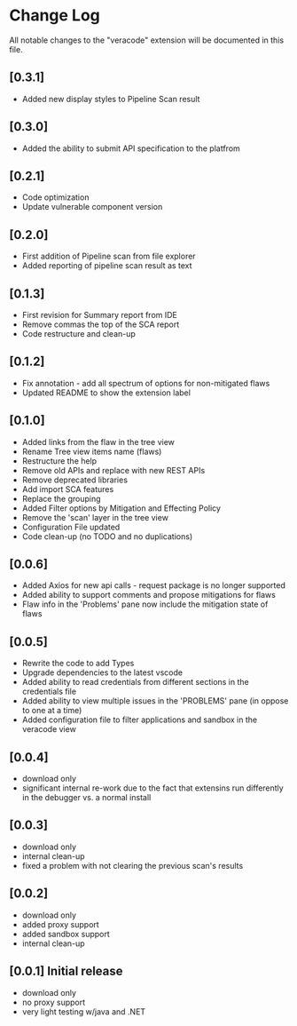 # Change Log
All notable changes to the "veracode" extension will be documented in this file.

## [0.3.1]
- Added new display styles to Pipeline Scan result

## [0.3.0]
- Added the ability to submit API specification to the platfrom

## [0.2.1]
- Code optimization
- Update vulnerable component version

## [0.2.0]
- First addition of Pipeline scan from file explorer
- Added reporting of pipeline scan result as text

## [0.1.3]
- First revision for Summary report from IDE
- Remove commas the top of the SCA report
- Code restructure and clean-up

## [0.1.2]
- Fix annotation - add all spectrum of options for non-mitigated flaws
- Updated README to show the extension label

## [0.1.0]
- Added links from the flaw in the tree view
- Rename Tree view items name (flaws)
- Restructure the help
- Remove old APIs and replace with new REST APIs
- Remove deprecated libraries
- Add import SCA features
- Replace the grouping
- Added Filter options by Mitigation and Effecting Policy
- Remove the 'scan' layer in the tree view
- Configuration File updated
- Code clean-up (no TODO and no duplications) 

## [0.0.6]
- Added Axios for new api calls - request package is no longer supported
- Added ability to support comments and propose mitigations for flaws
- Flaw info in the 'Problems' pane now include the mitigation state of flaws

## [0.0.5]
- Rewrite the code to add Types
- Upgrade dependencies to the latest vscode
- Added ability to read credentials from different sections in the credentials file
- Added ability to view multiple issues in the 'PROBLEMS' pane (in oppose to one at a time)
- Added configuration file to filter applications and sandbox in the veracode view

## [0.0.4]
- download only
- significant internal re-work due to the fact that extensins run differently in the debugger vs. a normal install

## [0.0.3] 
- download only
- internal clean-up
- fixed a problem with not clearing the previous scan's results

## [0.0.2] 
- download only
- added proxy support
- added sandbox support
- internal clean-up

## [0.0.1] Initial release
- download only
- no proxy support
- very light testing w/java and .NET
